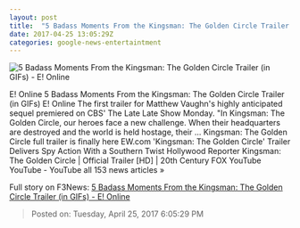 ```yaml
---
layout: post
title:  "5 Badass Moments From the Kingsman: The Golden Circle Trailer (in GIFs) - E! Online"
date: 2017-04-25 13:05:29Z
categories: google-news-entertaintment
---
```


![5 Badass Moments From the Kingsman: The Golden Circle Trailer (in GIFs) - E! Online](http://akns-images.eonline.com/eol_images/Entire_Site/2017325/rs_594x594-170425073104-kingsman.gif?downsize=450:*&crop=450:350;left,top)

E! Online 5 Badass Moments From the Kingsman: The Golden Circle Trailer (in GIFs) E! Online The first trailer for Matthew Vaughn's highly anticipated sequel premiered on CBS' The Late Late Show Monday. "In Kingsman: The Golden Circle, our heroes face a new challenge. When their headquarters are destroyed and the world is held hostage, their ... Kingsman: The Golden Circle full trailer is finally here EW.com 'Kingsman: The Golden Circle' Trailer Delivers Spy Action With a Southern Twist Hollywood Reporter Kingsman: The Golden Circle | Official Trailer [HD] | 20th Century FOX YouTube YouTube - YouTube all 153 news articles »


Full story on F3News: [5 Badass Moments From the Kingsman: The Golden Circle Trailer (in GIFs) - E! Online](http://www.f3nws.com/n/JgJTsH)

> Posted on: Tuesday, April 25, 2017 6:05:29 PM
